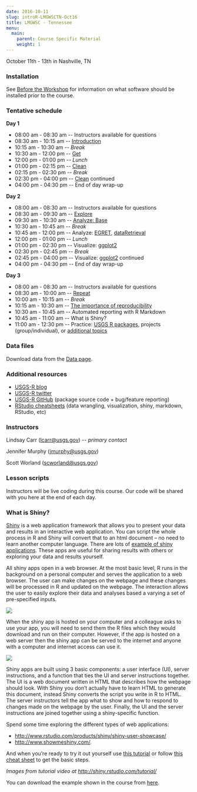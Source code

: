 ```yaml
---
date: 2016-10-11
slug: introR-LMGWSCTN-Oct16
title: LMGWSC - Tennessee
menu: 
  main:
    parent: Course Specific Material
    weight: 1
---
```

October 11th - 13th in Nashville, TN

### Installation

See [Before the Workshop](/intro-curriculum/Before) for information on what software should be installed prior to the course.

### Tentative schedule

**Day 1**

-   08:00 am - 08:30 am -- Instructors available for questions
-   08:30 am - 10:15 am -- [Introduction](/intro-curriculum/Introduction)
-   10:15 am - 10:30 am -- *Break*
-   10:30 am - 12:00 pm -- [Get](/intro-curriculum/Get)
-   12:00 pm - 01:00 pm -- *Lunch*
-   01:00 pm - 02:15 pm -- [Clean](/intro-curriculum/Clean)
-   02:15 pm - 02:30 pm -- *Break*
-   02:30 pm - 04:00 pm -- [Clean](/intro-curriculum/Clean) continued
-   04:00 pm - 04:30 pm -- End of day wrap-up

**Day 2**

-   08:00 am - 08:30 am -- Instructors available for questions
-   08:30 am - 09:30 am -- [Explore](/intro-curriculum/Explore)
-   09:30 am - 10:30 am -- [Analyze: Base](/intro-curriculum/Analyze)
-   10:30 am - 10:45 am -- *Break*
-   10:45 am - 12:00 pm -- Analyze: [EGRET](https://cran.r-project.org/web/packages/EGRET/EGRET.pdf), [dataRetrieval](https://cran.r-project.org/web/packages/dataRetrieval/dataRetrieval.pdf)
-   12:00 pm - 01:00 pm -- *Lunch*
-   01:00 pm - 02:30 pm -- Visualize: [ggplot2](/intro-curriculum/ggplot2/)
-   02:30 pm - 02:45 pm -- *Break*
-   02:45 pm - 04:00 pm -- Visualize: [ggplot2](/intro-curriculum/ggplot2/) continued
-   04:00 pm - 04:30 pm -- End of day wrap-up

**Day 3**

-   08:00 am - 08:30 am -- Instructors available for questions
-   08:30 am - 10:00 am -- [Repeat](/intro-curriculum/Reproduce/)
-   10:00 am - 10:15 am -- *Break*
-   10:15 am - 10:30 am -- [The importance of reproducibility](https://owi.usgs.gov/blog/reproducibility)
-   10:30 am - 10:45 am -- Automated reporting with R Markdown
-   10:45 am - 11:00 am -- What is Shiny?
-   11:00 am - 12:30 pm -- Practice: [USGS R packages](/intro-curriculum/USGS/), projects (group/individual), or [additional topics](/intro-curriculum/Additional/)

### Data files

Download data from the [Data page](/intro-curriculum/data/).

### Additional resources

-   [USGS-R blog](https://owi.usgs.gov/blog/tags/r)
-   [USGS-R twitter](https://twitter.com/USGS_R)
-   [USGS-R GitHub](https://github.com/USGS-R) (package source code + bug/feature reporting)
-   [RStudio cheatsheets](https://www.rstudio.com/resources/cheatsheets/) (data wrangling, visualization, shiny, markdown, RStudio, etc)

### Instructors

Lindsay Carr (<lcarr@usgs.gov>) -- *primary contact*

Jennifer Murphy (<jmurphy@usgs.gov>)

Scott Worland (<scworland@usgs.gov>)

### Lesson scripts

Instructors will be live coding during this course. Our code will be shared with you here at the end of each day.

### What is Shiny?

[Shiny]((http://shiny.rstudio.com/)) is a web application framework that allows you to present your data and results in an interactive web application. You can script the whole process in R and Shiny will convert that to an html document – no need to learn another computer language. There are lots of [example of shiny applications](www.rstudio.com/products/shiny/shiny-user-showcase/). These apps are useful for sharing results with others or exploring your data and results yourself.

All shiny apps open in a web browser. At the most basic level, R runs in the background on a personal computer and serves the application to a web browser. The user can make changes on the webpage and these changes will be processed in R and updated on the webpage. The interaction allows the user to easily explore their data and analyses based a varying a set of pre-specified inputs.

![](/course-specific-material/static/shiny1.png)

When the shiny app is hosted on your computer and a colleague asks to use your app, you will need to send them the R files which they would download and run on their computer. However, if the app is hosted on a web server then the shiny app can be served to the internet and anyone with a computer and internet access can use it.

![](/course-specific-material/static/shiny2.png)

Shiny apps are built using 3 basic components: a user interface (UI), server instructions, and a function that ties the UI and server instructions together. The UI is a web document written in HTML that describes how the webpage should look. With Shiny you don’t actually have to learn HTML to generate this document, instead Shiny converts the script you write in R to HTML. The server instructors tell the app what to show and how to respond to changes made on the webpage by the user. Finally, the UI and the server instructions are joined together using a shiny-specific function.

Spend some time exploring the different types of web applications:

-   <http://www.rstudio.com/products/shiny/shiny-user-showcase/>
-   <http://www.showmeshiny.com/>.

And when you’re ready to try it out yourself use [this tutorial](http://shiny.rstudio.com/tutorial/) or follow [this cheat sheet](http://shiny.rstudio.com/images/shiny-cheatsheet.pdf) to get the basic steps.

*Images from tutorial video at <http://shiny.rstudio.com/tutorial/>*

You can download the example shown in the course from [here](https://drive.google.com/drive/u/1/folders/0B54YFPSk4XN8NnFjUWE3MjVVRHc).
